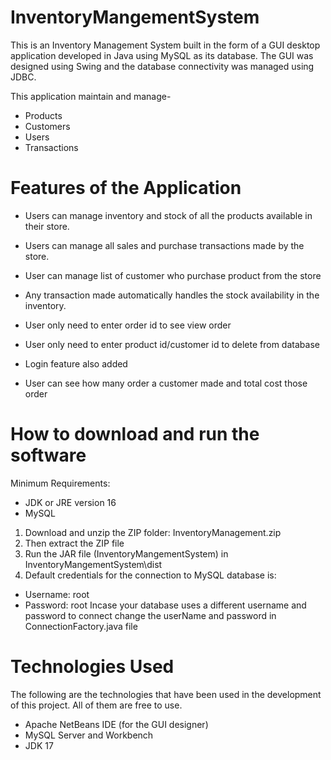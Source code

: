 # InventoryMangementSystem

This is an Inventory Management System built in the form of a GUI desktop application developed in Java using MySQL as its database. The GUI was designed using Swing and the database connectivity was managed using JDBC.

This application maintain and manage-

- Products
- Customers
- Users
- Transactions

# Features of the Application

- Users can manage inventory and stock of all the products available in their store.

- Users can manage all sales and purchase transactions made by the store.

- User can manage list of customer who purchase product from the store

- Any transaction made automatically handles the stock availability in the inventory.

- User only need to enter order id to see view order 

- User only need to enter product id/customer id to delete from database

- Login feature also added

- User can see how many order a customer made and total cost those order

# How to download and run the software

Minimum Requirements:
- JDK or JRE version 16
- MySQL            

1. Download and unzip the ZIP folder: InventoryManagement.zip
2. Then extract the ZIP file
3. Run the JAR file (InventoryMangementSystem) in InventoryMangementSystem\dist
4. Default credentials for the connection to MySQL database is:
- Username: root
- Password: root
Incase your database uses a different username and password to connect
change the userName and password in ConnectionFactory.java file

# Technologies Used
The following are the technologies that have been used in the development of this project. All of them are free to use.

- Apache NetBeans IDE (for the GUI designer)
- MySQL Server and Workbench
- JDK 17
